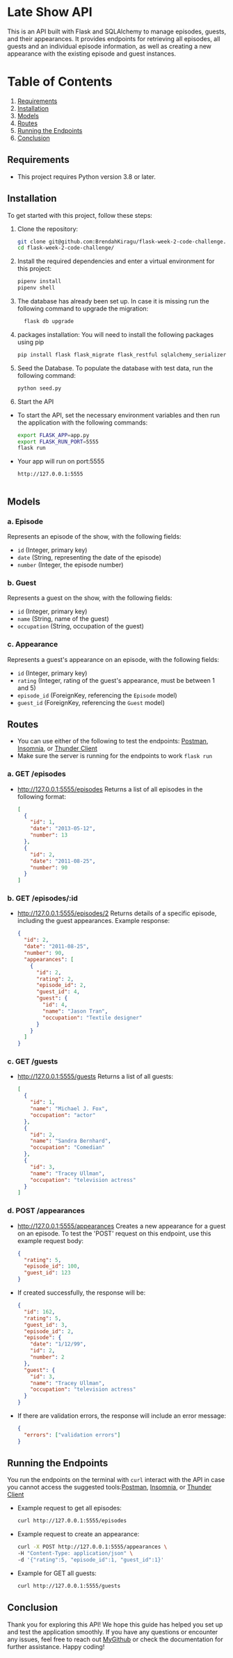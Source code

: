 # Late Show API
This is an API built with Flask and SQLAlchemy to manage episodes, guests, and their appearances. It provides endpoints for retrieving all episodes, all guests and an individual episode information, as well as creating a new appearance with the existing episode and guest instances.

# Table of Contents
1. [Requirements](#requirements)
2. [Installation](#installation)
3. [Models](#models)
4. [Routes](#routes)
5. [Running the Endpoints](#running-the-endpoints)
6. [Conclusion](#conclusion)

## Requirements
- This project requires Python version 3.8 or later.

## Installation
To get started with this project, follow these steps:

1. Clone the repository:
    ```bash
    git clone git@github.com:BrendahKiragu/flask-week-2-code-challenge.git
    cd flask-week-2-code-challenge/
    ```
2. Install the required dependencies and enter a virtual environment for this project:
    ```bash
    pipenv install 
    pipenv shell
    ```
3. The database has already been set up. In case it is missing run the following command to upgrade the migration:
    ```bash
      flask db upgrade
    ```
4. packages installation: You will need to install the following packages using pip
    ```bash
    pip install flask flask_migrate flask_restful sqlalchemy_serializer faker
    ```

4. Seed the Database. To populate the database with test data, run the following command:
    ```bash
    python seed.py
    ```  

5. Start the API
- To start the API, set the necessary environment variables and then run the application with the following commands:
     ```bash
     export FLASK_APP=app.py
     export FLASK_RUN_PORT=5555
     flask run
     ```
- Your app will run on port:5555
    ```arduino
    http://127.0.0.1:5555


## Models
### a. Episode
Represents an episode of the show, with the following fields:
- `id` (Integer, primary key)
- `date` (String, representing the date of the episode)
- `number` (Integer, the episode number)

### b. Guest
Represents a guest on the show, with the following fields:
- `id` (Integer, primary key)
- `name` (String, name of the guest)
- `occupation` (String, occupation of the guest)

### c. Appearance
Represents a guest's appearance on an episode, with the following fields:
- `id` (Integer, primary key)
- `rating` (Integer, rating of the guest's appearance, must be between 1 and 5)
- `episode_id` (ForeignKey, referencing the `Episode` model)
- `guest_id` (ForeignKey, referencing the `Guest` model)

## Routes
- You can use either of the following to test the endpoints: [Postman](https://postman.com), [Insomnia](https://insomnia.rest), or [Thunder Client](https://www.thunderclient.com)
- Make sure the server is running for the endpoints to work `flask run`

### a. GET /episodes
- http://127.0.0.1:5555/episodes Returns a list of all episodes in the following format:
    ```json
    [
      {
        "id": 1,
        "date": "2013-05-12",
        "number": 13
      },
      {
        "id": 2,
        "date": "2011-08-25",
        "number": 90
      }
    ]
    ```

### b. GET /episodes/:id
- http://127.0.0.1:5555/episodes/2 Returns details of a specific episode, including the guest appearances. Example response:
    ```json
    {
      "id": 2,
      "date": "2011-08-25",
      "number": 90,
      "appearances": [
        {
          "id": 2,
          "rating": 2,
          "episode_id": 2,
          "guest_id": 4,
          "guest": {
            "id": 4,
            "name": "Jason Tran",
            "occupation": "Textile designer"
          }
        }
      ]
    }
    ```

### c. GET /guests
- http://127.0.0.1:5555/guests Returns a list of all guests:
    ```json
    [
      {
        "id": 1,
        "name": "Michael J. Fox",
        "occupation": "actor"
      },
      {
        "id": 2,
        "name": "Sandra Bernhard",
        "occupation": "Comedian"
      },
      {
        "id": 3,
        "name": "Tracey Ullman",
        "occupation": "television actress"
      }
    ]
    ```

### d. POST /appearances
- http://127.0.0.1:5555/appearances Creates a new appearance for a guest on an episode. To test the 'POST' request on this endpoint, use this example request body:
    ```json
    {
      "rating": 5,
      "episode_id": 100,
      "guest_id": 123
    }
    ```

- If created successfully, the response will be:
    ```json
    {
      "id": 162,
      "rating": 5,
      "guest_id": 3,
      "episode_id": 2,
      "episode": {
        "date": "1/12/99",
        "id": 2,
        "number": 2
      },
      "guest": {
        "id": 3,
        "name": "Tracey Ullman",
        "occupation": "television actress"
      }
    }
    ```

- If there are validation errors, the response will include an error message:
    ```json
    {
      "errors": ["validation errors"]
    }
    ```

## Running the Endpoints
You run the endpoints on the terminal with `curl` interact with the API in case you cannot access the suggested tools:[Postman](https://postman.com), [Insomnia](https://insomnia.rest), or [Thunder Client](https://www.thunderclient.com)

- Example request to get all episodes:
    ```bash
    curl http://127.0.0.1:5555/episodes
    ```

- Example request to create an appearance:
    ```bash
    curl -X POST http://127.0.0.1:5555/appearances \
    -H "Content-Type: application/json" \
    -d '{"rating":5, "episode_id":1, "guest_id":1}'
    ```
- Example for GET all guests:
    ```bash
    curl http://127.0.0.1:5555/guests
    ```  

## Conclusion
Thank you for exploring this API! We hope this guide has helped you set up and test the application smoothly. If you have any questions or encounter any issues, feel free to reach out [MyGithub](https://github.com/BrendahKiragu) or check the documentation for further assistance. Happy coding!
